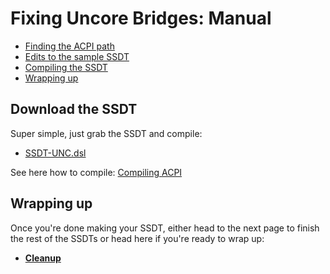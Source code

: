 # Fixing Uncore Bridges: Manual

* [Finding the ACPI path](#finding-the-acpi-path)
* [Edits to the sample SSDT](#edits-to-the-sample-ssdt)
* [Compiling the SSDT](#compiling-the-ssdt)
* [Wrapping up](#wrapping-up)

## Download the SSDT

Super simple, just grab the SSDT and compile:

* [SSDT-UNC.dsl](https://github.com/acidanthera/OpenCorePkg/blob/master/Docs/AcpiSamples/SSDT-UNC0.dsl)


See here how to compile: [Compiling ACPI](/Manual/compile.md)

## Wrapping up

Once you're done making your SSDT, either head to the next page to finish the rest of the SSDTs or head here if you're ready to wrap up:

* [**Cleanup**](/cleanup.md)
